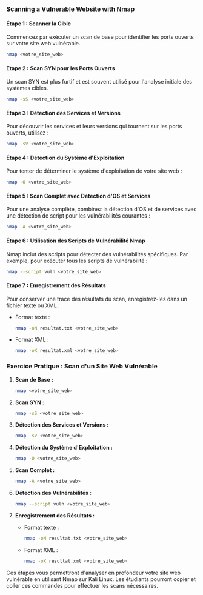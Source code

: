 ### Scanning a Vulnerable Website with Nmap

#### Étape 1 : Scanner la Cible
Commencez par exécuter un scan de base pour identifier les ports ouverts sur votre site web vulnérable.

```bash
nmap <votre_site_web>
```

#### Étape 2 : Scan SYN pour les Ports Ouverts
Un scan SYN est plus furtif et est souvent utilisé pour l'analyse initiale des systèmes cibles.

```bash
nmap -sS <votre_site_web>
```

#### Étape 3 : Détection des Services et Versions
Pour découvrir les services et leurs versions qui tournent sur les ports ouverts, utilisez :

```bash
nmap -sV <votre_site_web>
```

#### Étape 4 : Détection du Système d'Exploitation
Pour tenter de déterminer le système d'exploitation de votre site web :

```bash
nmap -O <votre_site_web>
```

#### Étape 5 : Scan Complet avec Détection d'OS et Services
Pour une analyse complète, combinez la détection d'OS et de services avec une détection de script pour les vulnérabilités courantes :

```bash
nmap -A <votre_site_web>
```

#### Étape 6 : Utilisation des Scripts de Vulnérabilité Nmap
Nmap inclut des scripts pour détecter des vulnérabilités spécifiques. Par exemple, pour exécuter tous les scripts de vulnérabilité :

```bash
nmap --script vuln <votre_site_web>
```

#### Étape 7 : Enregistrement des Résultats
Pour conserver une trace des résultats du scan, enregistrez-les dans un fichier texte ou XML :

- Format texte :
  ```bash
  nmap -oN resultat.txt <votre_site_web>
  ```

- Format XML :
  ```bash
  nmap -oX resultat.xml <votre_site_web>
  ```

### Exercice Pratique : Scan d'un Site Web Vulnérable

1. **Scan de Base :**
   ```bash
   nmap <votre_site_web>
   ```

2. **Scan SYN :**
   ```bash
   nmap -sS <votre_site_web>
   ```

3. **Détection des Services et Versions :**
   ```bash
   nmap -sV <votre_site_web>
   ```

4. **Détection du Système d'Exploitation :**
   ```bash
   nmap -O <votre_site_web>
   ```

5. **Scan Complet :**
   ```bash
   nmap -A <votre_site_web>
   ```

6. **Détection des Vulnérabilités :**
   ```bash
   nmap --script vuln <votre_site_web>
   ```

7. **Enregistrement des Résultats :**
   - Format texte :
     ```bash
     nmap -oN resultat.txt <votre_site_web>
     ```
   - Format XML :
     ```bash
     nmap -oX resultat.xml <votre_site_web>
     ```

Ces étapes vous permettront d'analyser en profondeur votre site web vulnérable en utilisant Nmap sur Kali Linux. Les étudiants pourront copier et coller ces commandes pour effectuer les scans nécessaires.
